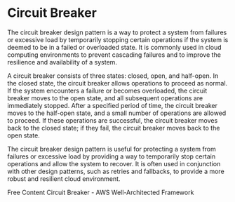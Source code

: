 # Circuit Breaker

The circuit breaker design pattern is a way to protect a system from failures or excessive load by temporarily stopping certain operations if the system is deemed to be in a failed or overloaded state. It is commonly used in cloud computing environments to prevent cascading failures and to improve the resilience and availability of a system.

A circuit breaker consists of three states: closed, open, and half-open. In the closed state, the circuit breaker allows operations to proceed as normal. If the system encounters a failure or becomes overloaded, the circuit breaker moves to the open state, and all subsequent operations are immediately stopped. After a specified period of time, the circuit breaker moves to the half-open state, and a small number of operations are allowed to proceed. If these operations are successful, the circuit breaker moves back to the closed state; if they fail, the circuit breaker moves back to the open state.

The circuit breaker design pattern is useful for protecting a system from failures or excessive load by providing a way to temporarily stop certain operations and allow the system to recover. It is often used in conjunction with other design patterns, such as retries and fallbacks, to provide a more robust and resilient cloud environment.

<ResourceGroupTitle>Free Content</ResourceGroupTitle>
<BadgeLink colorScheme='yellow' badgeText='Read' href='https://aws.amazon.com/architecture/well-architected/serverless/patterns/circuit-breaker/'>Circuit Breaker - AWS Well-Architected Framework</BadgeLink>
